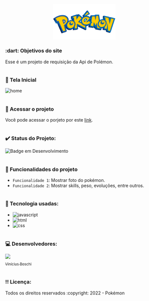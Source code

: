 <div align=center>
  <img src="./assets/img/pokemon-logo.png" width=200>
</div>
  
<h3> :dart: Objetivos do site</h3>
Esse é um projeto de requisição da Api de Polémon.
  
# <h3> :pencil: Tela Inicial</h3>  
![home](https://user-images.githubusercontent.com/74377158/176981157-c0311632-ea0c-4772-9459-9db92807baea.jpg)


# <h3> :file_folder: Acessar o projeto</h3>
Você pode acessar o porjeto por este [link](https://pokedexapipokemon.netlify.app/).

# <h3> :heavy_check_mark: Status do Projeto:</h3>
![Badge em Desenvolvimento](http://img.shields.io/static/v1?label=STATUS&message=EM%20DESENVOLVIMENTO&color=GREEN&style=for-the-badge)

# <h3> :hammer: Funcionalidades do projeto</h3>
- `Funcionalidade 1`: Mostrar foto do pokémon.
- `Funcionalidade 2`: Mostrar skills, peso, evoluções, entre outros.

# <h3> :notebook_with_decorative_cover: Tecnologia usadas:</h3>

* <img src="https://img.shields.io/badge/JavaScript-F7DF1E?style=for-the-badge&logo=javascript&logoColor=black" alt="javascript"><br>
* <img src="https://img.shields.io/badge/HTML5-E34F26?style=for-the-badge&logo=html5&logoColor=white" alt="html"><br>
* <img src="https://img.shields.io/badge/CSS3-1572B6?style=for-the-badge&logo=css3&logoColor=white" alt="css">

# <h3> :computer: Desenvolvedores:</h3>
[<img src="https://user-images.githubusercontent.com/74377158/173900850-b6afcc77-36a5-4254-b63f-983397918d54.jpg" width=130><br><sub>Vinícius Boschi</sub>](https://github.com/Vinicius-Boschi)

# <h3> :bangbang: Licença:</h3>
<p> Todos os direitos reservados :copyright: 2022 - Pokémon